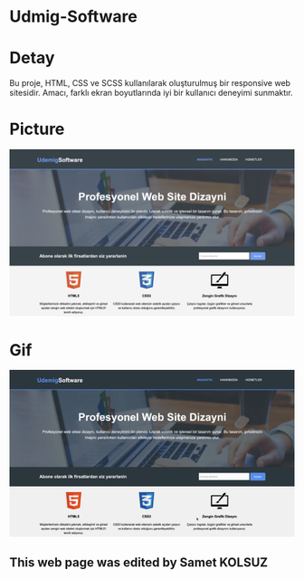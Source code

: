 # Udmig-Software


# Detay #

Bu proje, HTML, CSS ve SCSS kullanılarak oluşturulmuş bir responsive web sitesidir. Amacı, farklı ekran boyutlarında iyi bir kullanıcı deneyimi sunmaktır.

# Picture #
![](img/resim.png)

# Gif #

![](img/proje.gif)

## This web page was edited by Samet KOLSUZ ##